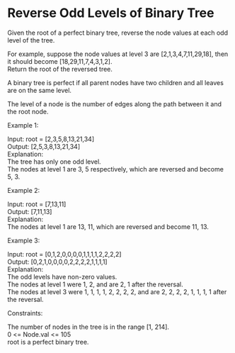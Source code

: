 # Reverse Odd Levels of Binary Tree

Given the root of a perfect binary tree, reverse the node values at each odd level of the tree.

For example, suppose the node values at level 3 are [2,1,3,4,7,11,29,18], then it should become [18,29,11,7,4,3,1,2].\
Return the root of the reversed tree.

A binary tree is perfect if all parent nodes have two children and all leaves are on the same level.

The level of a node is the number of edges along the path between it and the root node.

Example 1:


Input: root = [2,3,5,8,13,21,34]\
Output: [2,5,3,8,13,21,34]\
Explanation: \
The tree has only one odd level.\
The nodes at level 1 are 3, 5 respectively, which are reversed and become 5, 3.

Example 2:

Input: root = [7,13,11]\
Output: [7,11,13]\
Explanation:\
The nodes at level 1 are 13, 11, which are reversed and become 11, 13.

Example 3:

Input: root = [0,1,2,0,0,0,0,1,1,1,1,2,2,2,2]\
Output: [0,2,1,0,0,0,0,2,2,2,2,1,1,1,1]\
Explanation:\
The odd levels have non-zero values.\
The nodes at level 1 were 1, 2, and are 2, 1 after the reversal.\
The nodes at level 3 were 1, 1, 1, 1, 2, 2, 2, 2, and are 2, 2, 2, 2, 1, 1, 1, 1 after the reversal.

Constraints:

The number of nodes in the tree is in the range [1, 214].\
0 <= Node.val <= 105\
root is a perfect binary tree.